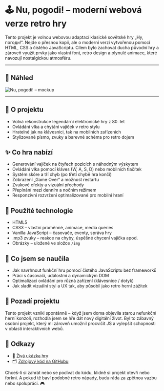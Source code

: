 # 🕹️ Nu, pogodi! – moderní webová verze retro hry

Tento projekt je volnou webovou adaptací klasické sovětské hry „Ну, погоди!“. Nejde o přesnou kopii, ale o moderní verzi vytvořenou pomocí HTML, CSS a čistého JavaScriptu. Cílem bylo zachovat ducha původní hry a zároveň využít prvky jako vlastní font, retro design a plynulé animace, které navozují nostalgickou atmosféru.

---

## 📸 Náhled

![Nu, pogodi! – mockup](img/nu-pogodi-mockup.jpg)

---

## 🎯 O projektu

- Volná rekonstrukce legendární elektronické hry z 80. let
- Ovládání vlka a chytání vajíček v retro stylu
- Hratelné jak na klávesnici, tak na mobilních zařízeních
- Stylizované písmo, zvuky a barevné schéma pro retro dojem

## ✨ Co hra nabízí

- Generování vajíček na čtyřech pozicích s náhodným výskytem
- Ovládání vlka pomocí kláves (W, A, S, D) nebo mobilních tlačítek
- Systém skóre a tří chyb (po třetí chybě hra končí)
- Zobrazení „Game Over“ a možnost restartu
- Zvukové efekty a vizuální přechody
- Přepínání mezi denním a nočním režimem
- Responzivní rozvržení optimalizované pro mobilní hraní

## 🧰 Použité technologie

- HTML5
- CSS3 – vlastní proměnné, animace, media queries
- Vanilla JavaScript – časovače, eventy, správa hry
- .mp3 zvuky – reakce na chyby, úspěšné chycení vajíčka apod.
- Obrázky – uložené ve složce `/img`

## 🧪 Co jsem se naučila

- Jak navrhnout funkční hru pomocí čistého JavaScriptu bez frameworků
- Práci s časovači, událostmi a dynamickým DOM
- Optimalizaci ovládání pro různá zařízení (klávesnice / dotyk)
- Jak sladit vizuální styl a UX tak, aby působil jako retro herní zážitek

## 📍 Pozadí projektu

Tento projekt vznikl spontánně – když jsem doma objevila starou nefunkční herní konzoli, rozhodla jsem se hře dát nový digitální život. Byl to zábavný osobní projekt, který mi zároveň umožnil procvičit JS a vylepšit schopnosti v oblasti interaktivních webů.

## 🔗 Odkazy

- 🔗 [Živá ukázka hry](https://alena0490.github.io/Nu-pogodi/)
- 🗂️ [Zdrojový kód na GitHubu](https://github.com/Alena0490/Nu-pogodi)

Chceš-li si zahrát nebo se podívat do kódu, klidně si projekt otevři nebo forkni. A pokud tě baví podobné retro nápady, budu ráda za zpětnou vazbu nebo spolupráci. 🎮
